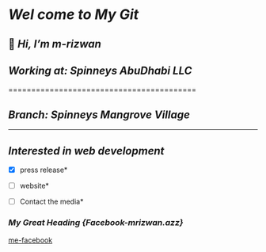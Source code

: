 # *Wel come to My Git* 

## 👋 *Hi, I’m m-rizwan*

## *Working at: Spinneys AbuDhabi LLC*
=========================================
## *Branch: Spinneys Mangrove Village*
-------------------------------------------

## *Interested in web development*

*[x] press release*
*[ ] website*
*[ ] Contact the media*


### *My Great Heading {Facebook-mrizwan.azz}*

[me-facebook](https://www.facebook.com/mrizwan.azz-syntax#heading-ids)

